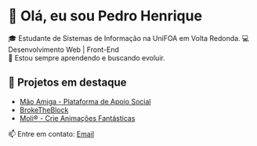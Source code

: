 # 👋 Olá, eu sou Pedro Henrique

🎓 Estudante de Sistemas de Informação na UniFOA em Volta Redonda. 
💻 Desenvolvimento Web | Front-End  
🚀 Estou sempre aprendendo e buscando evoluir.  

## 🚧 Projetos em destaque
- [Mão Amiga - Plataforma de Apoio Social](https://projeto-mao-amiga.vercel.app/)
- [BrokeTheBlock](https://broke-the-block.vercel.app/)
- [Moli® - Crie Animações Fantásticas](https://moli-indol.vercel.app/)

📫 Entre em contato: [Email](mailto:pedrohenriqvesouza@gmail.com)
